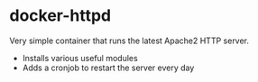# docker-httpd

Very simple container that runs the latest Apache2 HTTP server.
- Installs various useful modules
- Adds a cronjob to restart the server every day
